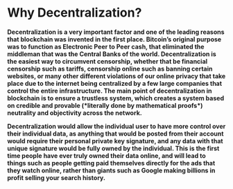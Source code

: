 # Why Decentralization?

**Decentralization is a very important factor and one of the leading reasons that blockchain was invented in the first place. Bitcoin’s original purpose was to function as Electronic Peer to Peer cash, that eliminated the middleman that was the Central Banks of the world. Decentralization is the easiest way to circumvent censorship, whether that be financial censorship such as tariffs, censorship online such as banning certain websites, or many other different violations of our online privacy that take place due to the internet being centralized by a few large companies that control the entire infrastructure. The main point of decentralization in blockchain is to ensure a trustless system, which creates a system based on credible and provable \(\*literally done by mathematical proofs\*\) neutrality and objectivity across the network.** 

 **Decentralization would allow the individual user to have more control over their individual data, as anything that would be posted from their account would require their personal private key signature, and any data with that unique signature would be fully owned by the individual. This is the first time people have ever truly owned their data online, and will lead to things such as people getting paid themselves directly for the ads that they watch online, rather than giants such as Google making billions in profit selling your search history.**  


